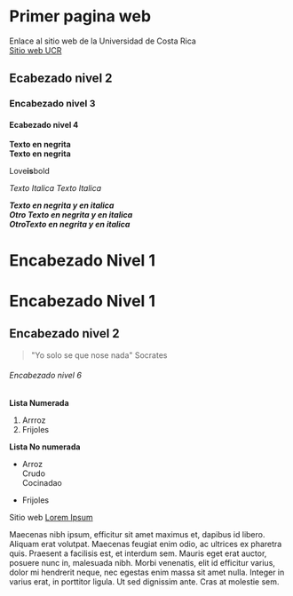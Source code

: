 # **Primer pagina web**

Enlace al sitio web de la Universidad de Costa Rica       
[Sitio web UCR](https://www.ucr.ac.cr/)

## Ecabezado nivel 2      
### Encabezado nivel 3         
#### Ecabezado nivel 4        

**Texto en negrita**     
__Texto en negrita__

Love**is**bold   

*Texto Italica*
_Texto Italica_

***Texto en negrita y en italica***         
___Otro Texto en negrita y en italica___      
__*OtroTexto en negrita y en italica*__    


Encabezado Nivel 1
===========         
<h1> Encabezado Nivel 1</h1>

Encabezado nivel 2
---------------

>"Yo solo se que nose nada"
>Socrates

<h6> Encabezado nivel 6 </h6>

**Lista Numerada**   
1. Arrroz    
2. Frijoles

**Lista No numerada**    
- Arroz  
     Crudo     
     Cocinadao
    
- Frijoles

Sitio web [Lorem Ipsum](https://es.lipsum.com/feed/html)
 
Maecenas nibh ipsum, efficitur sit amet maximus et, dapibus id libero. Aliquam erat volutpat. Maecenas feugiat enim odio, ac ultrices ex pharetra quis. Praesent a facilisis est, et interdum sem. Mauris eget erat auctor, posuere nunc in, malesuada nibh. Morbi venenatis, elit id efficitur varius, dolor mi hendrerit neque, nec egestas enim massa sit amet nulla. Integer in varius erat, in porttitor ligula. Ut sed dignissim ante. Cras at molestie sem.

